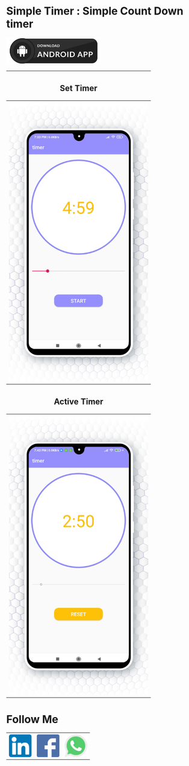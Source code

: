 # Simple Timer : Simple Count Down timer

<a href="https://drive.google.com/drive/folders/1nLsDUshH5euhtJPDreFqjT522Y2U3V7J?usp=sharing">
<img src="images/downloadAndroid.png"  width="250">  
</a> 

<table style="width:100%" >
  
  <tr> 
   <th>   <h2>Set Timer</h2>   </th> 
  <tr/>
  <tr>
    <th><img src="images/1.setTimer.jpg"  width="370"></th>
  </tr>
  

  <tr>  
   <th>   <h2>Active Timer </h2> </th>
  <tr/>
  <tr>
   <th><img src="images/2.activeTimer.jpg"  width="370"></th>
  </tr>
  
 
</table>
 

# Follow Me 
<table>
  <tr>
  <th>
    <a href="https://www.linkedin.com/in/amr-alshenawy">
      <img src="images/linkedin.png"  width="60"> 
    </a>
    </th>
   
   
   <th>
    <a href="https://www.facebook.com/eng.amr.alshenawy">
      <img src="images/facebook.png"  width="60"> 
    </a>
    </th>
    
   <th>
    <a href="https://wa.me/+201067316151">
      <img src="images/whatsapp.png"  width="60"> 
    </a>
   </th>
  </tr>
</table>
